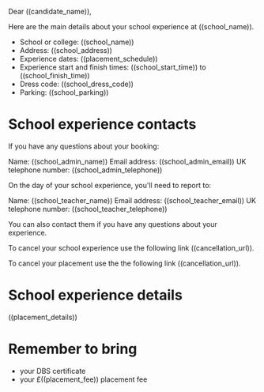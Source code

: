 Dear ((candidate_name)),

Here are the main details about your school experience at ((school_name)).

* School or college: ((school_name))
* Address: ((school_address))
* Experience dates: ((placement_schedule))
* Experience start and finish times: ((school_start_time)) to ((school_finish_time))
* Dress code: ((school_dress_code))
* Parking: ((school_parking))

# School experience contacts

If you have any questions about your booking:

Name: ((school_admin_name))
Email address: ((school_admin_email))
UK telephone number: ((school_admin_telephone))

On the day of your school experience, you'll need to report to:

Name: ((school_teacher_name))
Email address: ((school_teacher_email))
UK telephone number: ((school_teacher_telephone))

You can also contact them if you have any questions about your experience.

To cancel your school experience use the following link ((cancellation_url)).

To cancel your placement use the the following link ((cancellation_url)).

# School experience details

((placement_details))

# Remember to bring
* your DBS certificate
* your £((placement_fee)) placement fee
